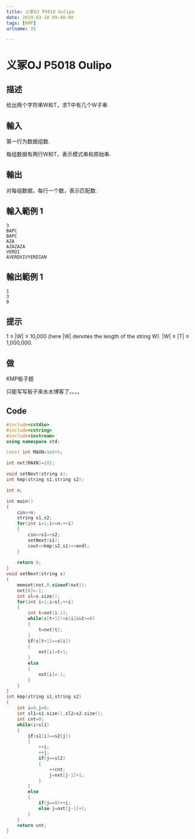 ```yaml
---
title: 义冢OJ P5018 Oulipo
date: 2019-03-18 09:48:00
tags: [KMP]
urlname: 35

---
```

<!--markdown-->
# 义冢OJ P5018 Oulipo

## 描述

给出两个字符串W和T，求T中有几个W子串



## 輸入

第一行为数据组数.

每组数据有两行W和T，表示模式串和原始串.



## 輸出

对每组数据，每行一个数，表示匹配数.



## 輸入範例 1                 

```
3
BAPC
BAPC
AZA
AZAZAZA
VERDI
AVERDXIVYERDIAN
```

## 輸出範例 1

```
1
3
0
```

## 提示

1 ≤ |W| ≤ 10,000 (here |W| denotes the length of the string W). |W| ≤ |T| ≤ 1,000,000.

## 做

KMP板子题

只能写写板子来水水博客了。。。。

## Code

```cpp
#include<cstdio>
#include<cstring>
#include<iostream>
using namespace std;

const int MAXN=1e6+5;

int nxt[MAXN]={0};

void setNext(string s);
int kmp(string s1,string s2);

int n;

int main()
{
	cin>>n;
	string s1,s2;
	for(int i=1;i<=n;++i)
	{
		cin>>s1>>s2;
		setNext(s1);
		cout<<kmp(s2,s1)<<endl;
	}
	
	return 0;
}
void setNext(string s)
{
	memset(nxt,0,sizeof(nxt));
	nxt[0]=-1;
	int sl=s.size();
	for(int i=1;i<sl;++i)
	{
		int t=nxt[i-1];
		while(s[t+1]!=s[i]&&t>=0)
		{
			t=nxt[t];
		}
		if(s[t+1]==s[i])
		{
			nxt[i]=t+1;
		}
		else
		{
			nxt[i]=-1;
		}
	}
}
int kmp(string s1,string s2)
{
	int i=0,j=0;
	int sl1=s1.size(),sl2=s2.size();
	int cnt=0;
	while(i<sl1)
	{
		if(s1[i]==s2[j])
		{
			++i;
			++j;
			if(j==sl2)
			{
				++cnt;
				j=nxt[j-1]+1;
			}
		}
		else
		{
			if(j==0)++i;
			else j=nxt[j-1]+1;
		}
	}
	return cnt;
}
```

